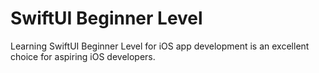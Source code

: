 # SwiftUI Beginner Level 
Learning SwiftUI Beginner Level for iOS app development is an excellent choice for aspiring iOS developers.
